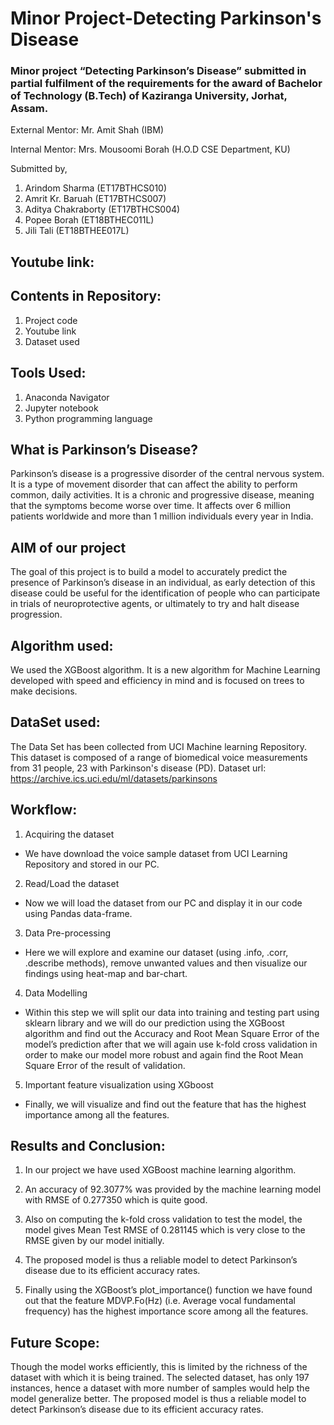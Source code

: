 # Minor Project-Detecting Parkinson's Disease
### Minor project “Detecting Parkinson’s Disease” submitted in partial fulfilment of the requirements for the award of Bachelor of Technology (B.Tech) of Kaziranga University, Jorhat, Assam.

External Mentor: Mr. Amit Shah (IBM)

Internal Mentor: Mrs. Mousoomi Borah (H.O.D CSE Department, KU)

Submitted by,

1. Arindom Sharma (ET17BTHCS010)
2. Amrit Kr. Baruah (ET17BTHCS007)
3. Aditya Chakraborty (ET17BTHCS004)
4. Popee Borah (ET18BTHEC011L)
5. Jili Tali (ET18BTHEE017L)

## Youtube link: 

## Contents in Repository:
1. Project code
2. Youtube link
3. Dataset used

## Tools Used:
1. Anaconda Navigator
2. Jupyter notebook
3. Python programming language

## What is Parkinson’s Disease?
Parkinson’s disease is a progressive disorder of the central nervous system. It is a type of movement disorder that can affect the ability to perform common, daily activities. It is a chronic and progressive disease, meaning that the symptoms become worse over time. It affects over 6 million patients worldwide and more than 1 million individuals every year in India. 

## AIM of our project
The goal of this project is to build a model to accurately predict the presence of Parkinson’s disease in an individual, as early detection of this disease could be useful for the identification of people who can participate in trials of neuroprotective agents, or ultimately to try and halt disease progression.
 
## Algorithm used:
We used the XGBoost algorithm. It is a new algorithm for Machine Learning developed with speed and efficiency in mind and is focused on trees to make decisions.

## DataSet used:
The Data Set has been collected from UCI Machine learning Repository. This dataset is composed of a range of biomedical voice measurements from 31 people, 23 with Parkinson's disease (PD).
Dataset url: https://archive.ics.uci.edu/ml/datasets/parkinsons

## Workflow:
1.	Acquiring the dataset
-	We have download the voice sample dataset from UCI Learning Repository and stored in our PC.
2.	Read/Load the dataset
-	Now we will load the dataset from our PC and display it in our code using Pandas data-frame.
3.	Data Pre-processing
-	Here we will explore and examine our dataset (using .info, .corr, .describe methods), remove unwanted values and then visualize our findings using heat-map and bar-chart.
4.	Data Modelling
-	Within this step we will split our data into training and testing part using sklearn library and we will do our prediction using the XGBoost algorithm and find out the Accuracy and Root Mean Square Error of the model’s prediction after that we will again use k-fold cross validation in order to make our model more robust and again find the Root Mean Square Error of the result of validation.
5.	Important feature visualization using XGboost
- Finally, we will visualize and find out the feature that has the highest importance among all the features.

## Results and Conclusion:
1. In our project we have used XGBoost machine learning algorithm.

2. An accuracy of 92.3077% was provided by the machine learning model with RMSE of 0.277350 which is quite good.

3. Also on computing the k-fold cross validation to test the model, the model gives Mean Test RMSE of 0.281145 which is very close to the RMSE given by our model initially.

4. The proposed model is thus a reliable model to detect Parkinson’s disease due to its efficient accuracy rates.

5. Finally using the XGBoost’s plot_importance() function we have found out that the feature MDVP.Fo(Hz) (i.e. Average vocal fundamental frequency) has the highest importance score among all the features.

## Future Scope:
Though the model works efficiently, this is limited by the richness of the dataset with which it is being trained. The selected dataset, has only 197 instances, hence a dataset with more number of samples would help the model generalize better. The proposed model is thus a reliable model to detect Parkinson’s disease due to its efficient accuracy rates.




